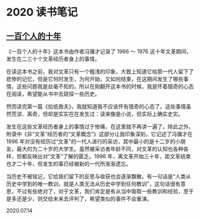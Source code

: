 # 2020 读书笔记

## [一百个人的十年](https://book.douban.com/subject/25917467/)

《一百个人的十年》这本书由作者冯骥才记录了 1966 ～ 1976 这十年文革期间，发生在二三十个文革经历者身上的事情。

在读这本书之前，我对文革只有一个粗浅的印象，大致上知道它给那一代人留下了悲惨的记忆，但是它何时发生，为何开始，又如何结束，在这期间发生了哪些事情，这些问题我是丝毫不知的。所以在刚翻开这本书的时候，我是怀着猎奇的心态在阅读，希望能从书中去窥探一些历史。

然而读完第一篇《拾纸救夫》，我就知道我不应该怀有猎奇的心态了。这些事情虽然荒谬、离奇，但却是实实在在发生过：读来像是小说，但实际上确实史实。

发生在这些文革经历者身上的事情过于惨痛，在这里就不再讲一遍了。除此之外，附录中《非“文革”经历者的“文革概念”》这部分让我印象深刻，它记述了冯骥才在 1996 年对没有经历过“文革”的一代人进行的采访，其中最小的是十二岁的小朋友，最大的为二十岁的大学生。虽然被采访者年龄不同，对文革的认知也各种各样，但都反映出对“文革”了解的匮乏。1996 年，离文革开始三十年，距文革结束也才二十年，但发生的事已经被新的一代所渐渐遗忘。

当历史不被铭记，它给我们留下的反思与收获也会逐渐飘散。有一句话是“人类从历史中学到的唯一教训，就是人类无法从历史中学到任何教训”，这句话很有意思，不过有些绝对了，对于文革，我们肯定是有从当中吸取一些教训和经验，至于是多还是少，则交给未来去评判了，希望类似的事件不会重演。

<right-text>2020.07.14</right-text>

<Vssue title="2020 读书笔记" />

